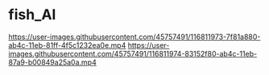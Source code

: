 # fish_AI

https://user-images.githubusercontent.com/45757491/116811973-7f81a880-ab4c-11eb-81ff-4f5c1232ea0e.mp4
https://user-images.githubusercontent.com/45757491/116811974-83152f80-ab4c-11eb-87a9-b00849a25a0a.mp4
